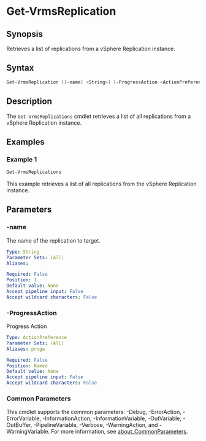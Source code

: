 # Get-VrmsReplication

## Synopsis

Retrieves a list of replications from a vSphere Replication instance.

## Syntax

```powershell
Get-VrmsReplication [[-name] <String>] [-ProgressAction <ActionPreference>] [<CommonParameters>]
```

## Description

The `Get-VrmsReplications` cmdlet retrieves a list of all replications from a vSphere Replication instance.

## Examples

### Example 1

```powershell
Get-VrmsReplications
```

This example retrieves a list of all replications from the vSphere Replication instance.

## Parameters

### -name

The name of the replication to target.

```yaml
Type: String
Parameter Sets: (All)
Aliases:

Required: False
Position: 1
Default value: None
Accept pipeline input: False
Accept wildcard characters: False
```

### -ProgressAction

Progress Action

```yaml
Type: ActionPreference
Parameter Sets: (All)
Aliases: proga

Required: False
Position: Named
Default value: None
Accept pipeline input: False
Accept wildcard characters: False
```

### Common Parameters

This cmdlet supports the common parameters: -Debug, -ErrorAction, -ErrorVariable, -InformationAction, -InformationVariable, -OutVariable, -OutBuffer, -PipelineVariable, -Verbose, -WarningAction, and -WarningVariable. For more information, see [about_CommonParameters](http://go.microsoft.com/fwlink/?LinkID=113216).
